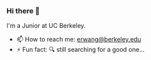 ### Hi there 👋

I'm a Junior at UC Berkeley.

- 📫 How to reach me: erwang@berkeley.edu 
- ⚡ Fun fact: 🔍 still searching for a good one...

<!--
**erwang01/erwang01** is a ✨ _special_ ✨ repository because its `README.md` (this file) appears on your GitHub profile.

Here are some ideas to get you started:

- 🔭 I’m currently working on ...
- 🌱 I’m currently learning ...
- 👯 I’m looking to collaborate on ...
- 🤔 I’m looking for help with ...
- 💬 Ask me about ...
- 📫 How to reach me: ...
- 😄 Pronouns: ...
- ⚡ Fun fact: ...
-->

